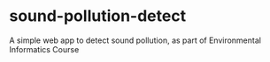 # sound-pollution-detect
A simple web app to detect sound pollution, as part of Environmental Informatics Course
